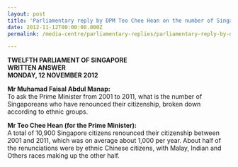 ```yaml
---
layout: post
title: 'Parliamentary reply by DPM Teo Chee Hean on the number of Singaporeans who have renounced their citizenship, broken down according to ethnic groups'
date: 2012-11-12T00:00:00.000Z
permalink: /media-centre/parliamentary-replies/parliamentary-reply-by-dpm-teo-chee-hean-on-12-nov-2012

---
```



**TWELFTH PARLIAMENT OF SINGAPORE  
WRITTEN ANSWER  
MONDAY, 12 NOVEMBER 2012**

**Mr Muhamad Faisal Abdul Manap:**  
To ask the Prime Minister from 2001 to 2011, what is the number of Singaporeans who have renounced their citizenship, broken down according to ethnic groups.

**Mr Teo Chee Hean (for the Prime Minister):**  
A total of 10,900 Singapore citizens renounced their citizenship between 2001 and 2011, which was on average about 1,000 per year. About half of the renunciations were by ethnic Chinese citizens, with Malay, Indian and Others races making up the other half.

